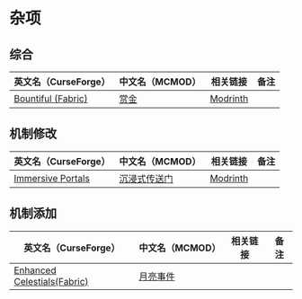 # 杂项

## 综合

| 英文名（CurseForge）                                                                | 中文名（MCMOD）                              | 相关链接                                       | 备注 |
| ----------------------------------------------------------------------------------- | -------------------------------------------- | ---------------------------------------------- | ---- |
| [Bountiful (Fabric)](https://www.curseforge.com/minecraft/mc-mods/bountiful-fabric) | [赏金](https://www.mcmod.cn/class/2657.html) | [Modrinth](https://modrinth.com/mod/bountiful) |      |

## 机制修改

| 英文名（CurseForge）                                                                    | 中文名（MCMOD）                                      | 相关链接                                              | 备注 |
| --------------------------------------------------------------------------------------- | ---------------------------------------------------- | ----------------------------------------------------- | ---- |
| [Immersive Portals](https://www.curseforge.com/minecraft/mc-mods/immersive-portals-mod) | [沉浸式传送门](https://www.mcmod.cn/class/2410.html) | [Modrinth](https://modrinth.com/mod/immersiveportals) |      |

## 机制添加

| 英文名（CurseForge）                                                                                   | 中文名（MCMOD）                                  | 相关链接 | 备注 |
| ------------------------------------------------------------------------------------------------------ | ------------------------------------------------ | -------- | ---- |
| [Enhanced Celestials(Fabric)](https://www.curseforge.com/minecraft/mc-mods/enhanced-celestials-fabric) | [月亮事件](https://www.mcmod.cn/class/3452.html) |          |      |
